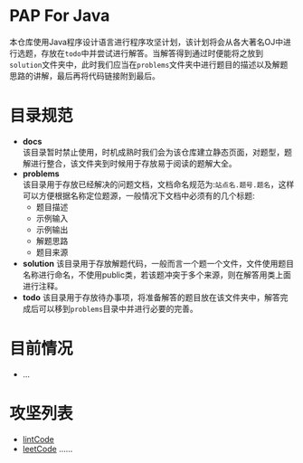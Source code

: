 # PAP For Java
本仓库使用Java程序设计语言进行程序攻坚计划，该计划将会从各大著名OJ中进行选题，存放在`todo`中并尝试进行解答。当解答得到通过时便能将之放到`solution`文件夹中，此时我们应当在`problems`文件夹中进行题目的描述以及解题思路的讲解，最后再将代码链接附到最后。

# 目录规范
- **docs**  
该目录暂时禁止使用，时机成熟时我们会为该仓库建立静态页面，对题型，题解进行整合，该文件夹到时候用于存放易于阅读的题解大全。
- **problems**  
该目录用于存放已经解决的问题文档，文档命名规范为:`站点名.题号.题名`，这样可以方便根据名称定位题源，一般情况下文档中必须有的几个标题:
    - 题目描述
    - 示例输入
    - 示例输出
    - 解题思路
    - 题目来源
- **solution**
该目录用于存放解题代码，一般而言一个题一个文件，文件使用题目名称进行命名，不使用public类，若该题冲突于多个来源，则在解答用类上面进行注释。
- **todo**
该目录用于存放待办事项，将准备解答的题目放在该文件夹中，解答完成后可以移到`problems`目录中并进行必要的完善。

# 目前情况
- ...







# 攻坚列表
- [lintCode](https://www.lintcode.com/)  
- [leetCode](https://leetcode.com/)
......